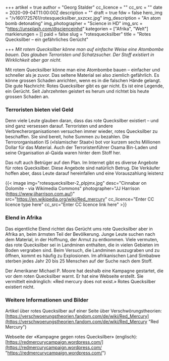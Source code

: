 +++
artikel = true
author = "Georg Stalder"
cc_licence = ""
cc_src = ""
date = 2020-09-04T11:00:00Z
description = ""
draft = true
fdw = false
hero_img = "/v1601725761/rotesquecksilber_sxzcxc.jpg"
img_description = "An atom bomb detonating"
img_photographer = "Science in HD"
img_src = "https://unsplash.com/@scienceinhd"
kategorien = ["Afrika", "Welt"]
markierungen = []
paid = false
slug = "rotesquecksilber"
title = "Rotes Quecksilber – ein gefährliches Gerücht"

+++
_Mit rotem Quecksilber könne man auf einfache Weise eine Atombombe bauen. Das glauben Terroristen und Schatzsucher. Der Stoff existiert in Wirklichkeit aber gar nicht._

Mit rotem Quecksilber könne man eine Atombombe bauen – einfacher und schneller als je zuvor. Das seltene Material sei also ziemlich gefährlich. Es könne grossen Schaden anrichten, wenn es in die falschen Hände gelangt. Die gute Nachricht: Rotes Quecksilber gibt es gar nicht. Es ist eine Legende, ein Gerücht. Seit Jahrzehnten geistert es herum und richtet bis heute grossen Schaden an.

### Terroristen bieten viel Geld

Denn viele Leute glauben daran, dass das rote Quecksilber existiert – und sind ganz versessen darauf. Terroristen und andere Verbrecherorganisationen versuchen immer wieder, rotes Quecksilber zu beschaffen. Sie sind bereit, hohe Summen zu bezahlen. Die Terrororganisation IS («Islamischer Staat») bot vor kurzem sechs Millionen Dollar für das Material. Auch der Terroristenführer Osama Bin-Laden und seine Organisation al-Qaida waren hinter dem Stoff her.

Das ruft auch Betrüger auf den Plan. Im Internet gibt es diverse Angebote für rotes Quecksilber. Diese Angebote sind natürlich Betrug. Die Verkäufer hoffen aber, dass Leute darauf hereinfallen und eine Vorauszahlung leistenz

{{< image img="rotesquecksilber-2_plpjmx.jpg" desc="Cinnabar on Dolomite - via Wikimedia Commons" photographer="JJ Harrison (https://www.jjharrison.com.au/)" src="https://en.wikipedia.org/wiki/Red_mercury" cc_licence="Enter CC licence type here" cc_src="Enter CC licence link here" >}}

### Elend in Afrika

Das eigentliche Elend richtet das Gerücht ums rote Quecksilber aber in Afrika an, beim ärmsten Teil der Bevölkerung. Junge Leute suchen nach dem Material, in der Hoffnung, der Armut zu entkommen. Viele vermuten, das rote Quecksilber sei in Landminen enthalten, die in vielen Gebieten im Boden vergraben sind. Beim Versuch, die Landminen auszugraben und zu öffnen, kommt es häufig zu Explosionen. Im afrikanischen Land Simbabwe sterben jedes Jahr 20 bis 25 Menschen auf der Suche nach dem Stoff.

Der Amerikaner Michael P. Moore hat deshalb eine Kampagne gestartet, die vor dem roten Quecksilber warnt. Er hat eine Webseite erstellt. Sie vermittelt eindringlich: «Red mercury does not exist.» Rotes Quecksilber existiert nicht.

### Weitere Informationen und Bilder

Artikel über rotes Quecksilber auf einer Seite über Verschwörungstheorien: [https://verschwoerungstheorien.fandom.com/de/wiki/Red_Mercury](https://verschwoerungstheorien.fandom.com/de/wiki/Red_Mercury "Red Mercury")

Webseite der «Kampagne gegen rotes Quecksilber» (englisch): [https://redmercurycampaign.wordpress.com/](https://redmercurycampaign.wordpress.com/ "https://redmercurycampaign.wordpress.com/")